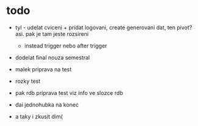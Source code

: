 # todo

- tyl - udelat cviceni + pridat logovani, create generovani dat, ten pivot? asi. pak je tam jeste rozsireni
    - instead trigger nebo after trigger

- dodelat final nouza semestral
- malek priprava na test
- rozky test
- pak rdb priprava test viz info ve slozce rdb
- dai jednohubka na konec
- a taky i zkusit dim(
